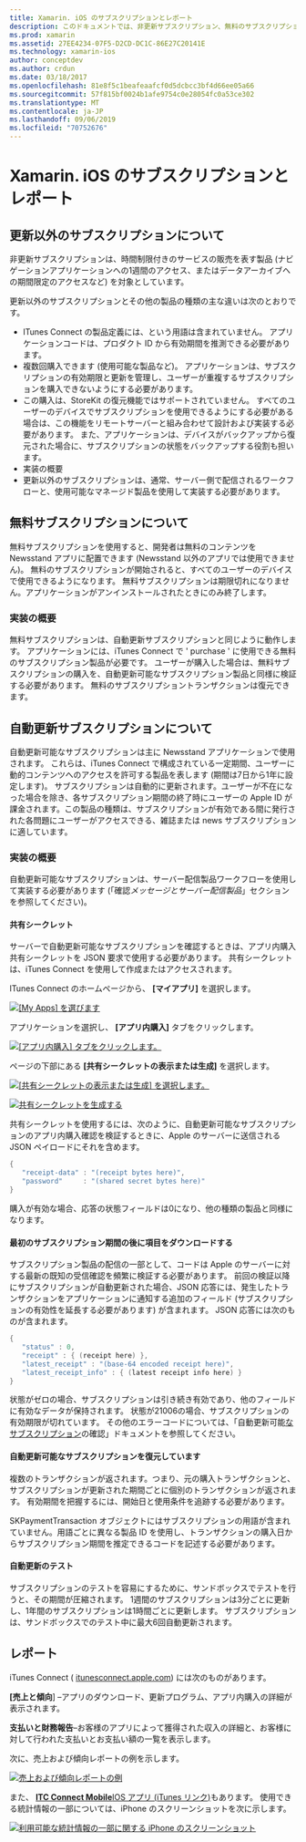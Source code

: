 ```yaml
---
title: Xamarin. iOS のサブスクリプションとレポート
description: このドキュメントでは、非更新サブスクリプション、無料のサブスクリプション、自動更新可能なサブスクリプションについて説明し、iTunes Connect を使用してこれらのアイテムに関するレポートを作成します。
ms.prod: xamarin
ms.assetid: 27EE4234-07F5-D2CD-DC1C-86E27C20141E
ms.technology: xamarin-ios
author: conceptdev
ms.author: crdun
ms.date: 03/18/2017
ms.openlocfilehash: 81e8f5c1beafeaafcf0d5dcbcc3bf4d66ee05a66
ms.sourcegitcommit: 57f815bf0024b1afe9754c0e28054fc0a53ce302
ms.translationtype: MT
ms.contentlocale: ja-JP
ms.lasthandoff: 09/06/2019
ms.locfileid: "70752676"
---
```

# <a name="subscriptions-and-reporting-in-xamarinios"></a>Xamarin. iOS のサブスクリプションとレポート

## <a name="about-non-renewing-subscriptions"></a>更新以外のサブスクリプションについて

非更新サブスクリプションは、時間制限付きのサービスの販売を表す製品 (ナビゲーションアプリケーションへの1週間のアクセス、またはデータアーカイブへの期間限定のアクセスなど) を対象としています。   
   
更新以外のサブスクリプションとその他の製品の種類の主な違いは次のとおりです。

- ITunes Connect の製品定義には、という用語は含まれていません。 アプリケーションコードは、プロダクト ID から有効期間を推測できる必要があります。 
- 複数回購入できます (使用可能な製品など)。 アプリケーションは、サブスクリプションの有効期限と更新を管理し、ユーザーが重複するサブスクリプションを購入できないようにする必要があります。 
- この購入は、StoreKit の復元機能ではサポートされていません。 すべてのユーザーのデバイスでサブスクリプションを使用できるようにする必要がある場合は、この機能をリモートサーバーと組み合わせて設計および実装する必要があります。 また、アプリケーションは、デバイスがバックアップから復元された場合に、サブスクリプションの状態をバックアップする役割も担います。 
- 実装の概要
- 更新以外のサブスクリプションは、通常、サーバー側で配信されるワークフローと、使用可能なマネージド製品を使用して実装する必要があります。 

## <a name="about-free-subscriptions"></a>無料サブスクリプションについて

無料サブスクリプションを使用すると、開発者は無料のコンテンツを Newsstand アプリに配置できます (Newsstand 以外のアプリでは使用できません)。 無料のサブスクリプションが開始されると、すべてのユーザーのデバイスで使用できるようになります。 無料サブスクリプションは期限切れになりません。アプリケーションがアンインストールされたときにのみ終了します。

### <a name="implementation-overview"></a>実装の概要

無料サブスクリプションは、自動更新サブスクリプションと同じように動作します。 アプリケーションには、iTunes Connect で ' purchase ' に使用できる無料のサブスクリプション製品が必要です。 ユーザーが購入した場合は、無料サブスクリプションの購入を、自動更新可能なサブスクリプション製品と同様に検証する必要があります。 無料のサブスクリプショントランザクションは復元できます。

## <a name="about-auto-renewable-subscriptions"></a>自動更新サブスクリプションについて

自動更新可能なサブスクリプションは主に Newsstand アプリケーションで使用されます。 これらは、iTunes Connect で構成されている一定期間、ユーザーに動的コンテンツへのアクセスを許可する製品を表します (期間は7日から1年に設定します)。 サブスクリプションは自動的に更新されます。ユーザーが不在になった場合を除き、各サブスクリプション期間の終了時にユーザーの Apple ID が課金されます。この製品の種類は、サブスクリプションが有効である間に発行された各問題にユーザーがアクセスできる、雑誌または news サブスクリプションに適しています。

### <a name="implementation-overview"></a>実装の概要

自動更新可能なサブスクリプションは、サーバー配信製品ワークフローを使用して実装する必要があります (「確認*メッセージとサーバー配信製品*」セクションを参照してください)。

#### <a name="shared-secret"></a>共有シークレット

サーバーで自動更新可能なサブスクリプションを確認するときは、アプリ内購入共有シークレットを JSON 要求で使用する必要があります。 共有シークレットは、iTunes Connect を使用して作成またはアクセスされます。

ITunes Connect のホームページから、 **[マイアプリ]** を選択します。   
   
 [![](subscriptions-and-reporting-images/image2.png "[My Apps] を選びます")](subscriptions-and-reporting-images/image2.png#lightbox)  

アプリケーションを選択し、 **[アプリ内購入]** タブをクリックします。

[![](subscriptions-and-reporting-images/image6.png "[アプリ内購入] タブをクリックします。")](subscriptions-and-reporting-images/image6.png#lightbox)

ページの下部にある **[共有シークレットの表示または生成]** を選択します。
   
 [![](subscriptions-and-reporting-images/image40.png "[共有シークレットの表示または生成] を選択します。")](subscriptions-and-reporting-images/image40.png#lightbox)

 [![](subscriptions-and-reporting-images/image41.png "共有シークレットを生成する")](subscriptions-and-reporting-images/image41.png#lightbox)   

共有シークレットを使用するには、次のように、自動更新可能なサブスクリプションのアプリ内購入確認を検証するときに、Apple のサーバーに送信される JSON ペイロードにそれを含めます。

```csharp
{
   "receipt-data" : "(receipt bytes here)",
   "password"     : "(shared secret bytes here)"
}
```

購入が有効な場合、応答の状態フィールドは0になり、他の種類の製品と同様になります。

#### <a name="downloading-items-after-the-initial-subscription-term"></a>最初のサブスクリプション期間の後に項目をダウンロードする

サブスクリプション製品の配信の一部として、コードは Apple のサーバーに対する最新の既知の受信確認を頻繁に検証する必要があります。 前回の検証以降にサブスクリプションが自動更新された場合、JSON 応答には、発生したトランザクションをアプリケーションに通知する追加のフィールド (サブスクリプションの有効性を延長する必要があります) が含まれます。 JSON 応答には次のものが含まれます。

```csharp
{
   "status" : 0,
   "receipt" : { (receipt here) },
   "latest_receipt" : "(base-64 encoded receipt here)",
   "latest_receipt_info" : { (latest receipt info here) }
}
```

状態がゼロの場合、サブスクリプションは引き続き有効であり、他のフィールドに有効なデータが保持されます。 状態が21006の場合、サブスクリプションの有効期限が切れています。 その他のエラーコードについては、「自動更新可能[なサブスクリプション](https://developer.apple.com/library/ios/releasenotes/General/ValidateAppStoreReceipt/Chapters/ValidateRemotely.html)の確認」ドキュメントを参照してください。

#### <a name="restoring-auto-renewable-subscriptions"></a>自動更新可能なサブスクリプションを復元しています

複数のトランザクションが返されます。つまり、元の購入トランザクションと、サブスクリプションが更新された期間ごとに個別のトランザクションが返されます。 有効期間を把握するには、開始日と使用条件を追跡する必要があります。   

SKPaymentTransaction オブジェクトにはサブスクリプションの用語が含まれていません。用語ごとに異なる製品 ID を使用し、トランザクションの購入日からサブスクリプション期間を推定できるコードを記述する必要があります。

#### <a name="testing-auto-renewal"></a>自動更新のテスト

サブスクリプションのテストを容易にするために、サンドボックスでテストを行うと、その期間が圧縮されます。 1週間のサブスクリプションは3分ごとに更新し、1年間のサブスクリプションは1時間ごとに更新します。 サブスクリプションは、サンドボックスでのテスト中に最大6回自動更新されます。

## <a name="reporting"></a>レポート

iTunes Connect ( [itunesconnect.apple.com](http://itunesconnect.apple.com)) には次のものがあります。   
   
 **[売上と傾向**] –アプリのダウンロード、更新プログラム、アプリ内購入の詳細が表示されます。   
   
 **支払いと財務報告**–お客様のアプリによって獲得された収入の詳細と、お客様に対して行われた支払いとお支払い額の一覧を表示します。

次に、売上および傾向レポートの例を示します。   

 [![](subscriptions-and-reporting-images/image42.png "売上および傾向レポートの例")](subscriptions-and-reporting-images/image42.png#lightbox)   
   
 また、 [ **ITC Connect Mobile**IOS アプリ (iTunes リンク)](http://itunes.apple.com/us/app/itunes-connect-mobile/id376771144?mt=8)もあります。
使用できる統計情報の一部については、iPhone のスクリーンショットを次に示します。   
   
 [![](subscriptions-and-reporting-images/image43.png "利用可能な統計情報の一部に関する iPhone のスクリーンショット")](subscriptions-and-reporting-images/image43.png#lightbox)
